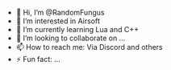 - 👋 Hi, I’m @RandomFungus
- 👀 I’m interested in Airsoft
- 🌱 I’m currently learning Lua and C++
- 💞️ I’m looking to collaborate on ...
- 📫 How to reach me: Via Discord and others
- ⚡ Fun fact: ...

<!---
RandomFungus/RandomFungus is a ✨ special ✨ repository because its `README.md` (this file) appears on your GitHub profile.
You can click the Preview link to take a look at your changes.
--->
